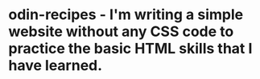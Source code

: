 # odin-recipes - I'm writing a simple website without any CSS code to practice the basic HTML skills that I have learned.

